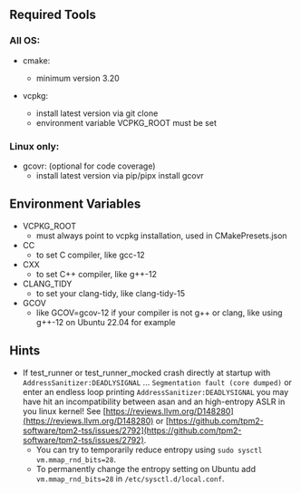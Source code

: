 ## Required Tools

### All OS:
- cmake:
  - minimum version 3.20

- vcpkg:
  - install latest version via git clone 
  - environment variable VCPKG_ROOT must be set 

### Linux only:
- gcovr: (optional for code coverage) 
  - install latest version via pip/pipx install gcovr 

## Environment Variables

- VCPKG_ROOT
  - must always point to vcpkg installation, used in CMakePresets.json
- CC
  - to set C compiler, like gcc-12
- CXX
  - to set C++ compiler, like g++-12 
- CLANG_TIDY
  - to set your clang-tidy, like clang-tidy-15
- GCOV
  - like GCOV=gcov-12 if your compiler is not g++ or clang, like using g++-12 on Ubuntu 22.04 for example

## Hints

- If test_runner or test_runner_mocked crash directly at startup with `AddressSanitizer:DEADLYSIGNAL` ... 
  `Segmentation fault (core dumped)` or enter an endless loop printing `AddressSanitizer:DEADLYSIGNAL` you may have hit
   an incompatibility between asan and an high-entropy ASLR in you linux kernel!
   See [https://reviews.llvm.org/D148280](https://reviews.llvm.org/D148280) or 
   [https://github.com/tpm2-software/tpm2-tss/issues/2792](https://github.com/tpm2-software/tpm2-tss/issues/2792).
  - You can try to temporarily reduce entropy using `sudo sysctl vm.mmap_rnd_bits=28`.
  - To permanently change the entropy setting on Ubuntu add `vm.mmap_rnd_bits=28` in `/etc/sysctl.d/local.conf`.